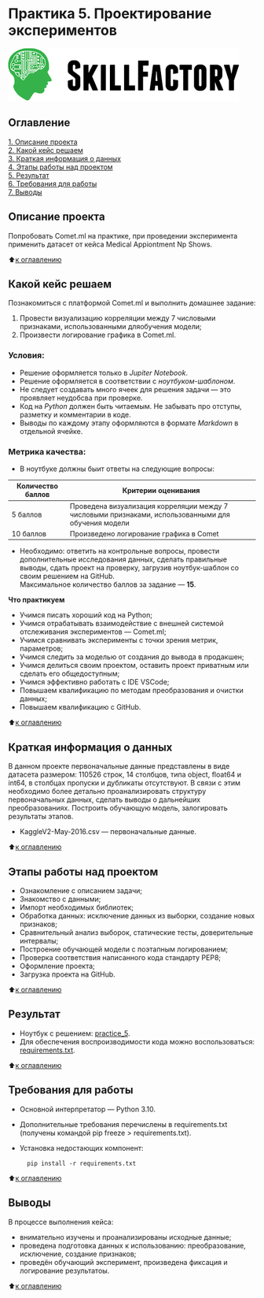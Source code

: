 # Практика 5. Проектирование экспериментов

![SkillFactory](../images/sf_logo.png)

## Оглавление
[1. Описание проекта](https://github.com/costaM705/sf_data_science/tree/main/practice_5/README.md#Описание-проекта)   
[2. Какой кейс решаем](https://github.com/costaM705/sf_data_science/tree/main/practice_5/README.md#Какой-кейс-решаем)   
[3. Краткая информация о данных](https://github.com/costaM705/sf_data_science/tree/main/practice_5/README.md#Краткая-информация-о-данных)   
[4. Этапы работы над проектом](https://github.com/costaM705/sf_data_science/tree/main/practice_5/README.md#Этапы-работы-над-проектом)   
[5. Результат](https://github.com/costaM705/sf_data_science/tree/main/practice_5/README.md#Результат)   
[6. Требования для работы](https://github.com/costaM705/sf_data_science/tree/main/practice_5/README.md#Требования-для-работы)   
[7. Выводы](https://github.com/costaM705/sf_data_science/tree/main/practice_5/README.md#Выводы)   

## Описание проекта
Попробовать Comet.ml на практике, при проведении эксперимента применить датасет от кейса Medical Appiontment Np Shows.

:arrow_up:[к оглавлению](https://github.com/costaM705/sf_data_science/tree/main/practice_5/README.md#Оглавление)

## Какой кейс решаем
Познакомиться с платформой Comet.ml и выполнить домашнее задание:   
1. Провести визуализацию корреляции между 7 числовыми признаками, использованными дляобучения модели;   
2. Произвести логирование графика в Comet.ml.   

### Условия: ###
* Решение оформляется только в *Jupiter Notebook*.
* Решение оформляется в соответствии с *ноутбуком-шаблоном*.
* Не следует создавать много ячеек для решения задачи — это проявляет неудобсва при проверке.
* Код на *Python* должен быть читаемым. Не забывать про отступы, разметку и комментарии в коде.
* Выводы по каждому этапу оформляются в формате *Markdown* в отдельной ячейке.

### Метрика качества: ###
* В ноутбуке должны быит ответы на следующие вопросы:   

| Количество баллов | Критерии оценивания | 
|---|---| 
| 5 баллов | Проведена визуализация корреляции между 7 числовыми признаками, использованными для обучения модели | 
| 10 баллов | Произведено логирование графика в Comet | 

* Необходимо: ответить на контрольные вопросы, провести дополнительные исследования данных, сделать правильные выводы, сдать проект на проверку, загрузив ноутбук-шаблон со своим решением на GitHub.  
Максимальное количество баллов за задание — **15**.

**Что практикуем**  
* Учимся писать хороший код на Python;
* Учимся отрабатывать взаимодействие с внешней системой отслеживания экспериментов — Comet.ml;
* Учимся сравнивать эксперименты с точки зрения метрик, параметров;
* Учимся следить за моделью от создания до вывода в продакшен;
* Учимся делиться своим проектом, оставить проект приватным или сделать его общедоступным;
* Учимся эффективно работать с IDE VSCode;
* Повышаем квалификацию по методам преобразования и очистки данных;
* Повышаем квалификацию с GitHub.

:arrow_up:[к оглавлению](https://github.com/costaM705/sf_data_science/tree/main/practice_5/README.md#Оглавление)

## Краткая информация о данных
В данном проекте первоначальные данные представлены в виде датасета размером: 110526 строк, 14 столбцов, типа object, float64 и int64, в столбцах пропуски и дубликаты отсутствуют. В связи с этим необходимо более детально проанализировать структуру первоначальных данных, сделать выводы о дальнейших преобразованиях. Построить обучающую модель, залогировать результаты этапов.   

* KaggleV2-May-2016.csv — первоначальные данные. 

:arrow_up:[к оглавлению](https://github.com/costaM705/sf_data_science/tree/main/practice_5/README.md#Оглавление)

## Этапы работы над проектом
* Ознакомление с описанием задачи;
* Знакомство с данными;
* Импорт необходимых библиотек;
* Обработка данных: исключение данных из выборки, создание новых признаков;
* Сравнительный анализ выборок, статические тесты, доверительные интервалы;
* Построение обучающей модели с поэтапным логированием;
* Проверка соответствия написанного кода стандарту PEP8;
* Оформление проекта;
* Загрузка проекта на GitHub.

:arrow_up:[к оглавлению](https://github.com/costaM705/sf_data_science/tree/main/practice_5/README.md#Оглавление)

## Результат
* Ноутбук с решением: [practice_5](https://github.com/costaM705/sf_data_science/blob/main/practice_5/practice_5.ipynb).      
* Для обеспечения воспроизводимости кода можно воспользоваться: [requirements.txt](https://github.com/costaM705/sf_data_science/tree/main/practice_5/requirements.txt).

:arrow_up:[к оглавлению](https://github.com/costaM705/sf_data_science/tree/main/practice_5/README.md#Оглавление)

## Требования для работы
* Основной интерпретатор — Python 3.10.
* Дополнительные требования перечислены в requirements.txt (получены командой pip freeze > requirements.txt).
* Установка недостающих компонент:

        pip install -r requirements.txt

:arrow_up:[к оглавлению](https://github.com/costaM705/sf_data_science/tree/main/practice_5/README.md#Оглавление)

## Выводы
В процессе выполнения кейса:  
* внимательно изучены и проанализированы исходные данные;
* проведена подготовка данных к использованию: преобразование, исключение, создание признаков;
* проведён обучающий эксперимент, произведена фиксация и логирование результатоы.

:arrow_up:[к оглавлению](https://github.com/costaM705/sf_data_science/tree/main/practice_5/README.md#Оглавление)

